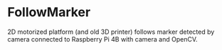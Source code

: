 # FollowMarker
2D motorized platform (and old 3D printer) follows marker detected by camera connected to Raspberry Pi 4B with camera and OpenCV.
